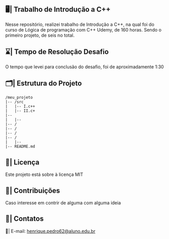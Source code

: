## 🖥️| Trabalho de Introdução a C++
   
  Nesse repositório, realizei trabalho de Introdução a C++, na qual foi do curso de Lógica de programação com C++ Udemy, de 160 horas. Sendo o primeiro projeto, de seis no total.

## ⌛| Tempo de Resolução Desafio

 O tempo que levei para conclusão do desafio, foi de aproximadamente 1:30

## 🗂️| Estrutura do Projeto

   ```
/meu_projeto
|-- /src
|   |-- I.c++
|   |-- II.c+
|-- 
|   |-- 
|-- /
|-- /
|-- /
|-- /
|   |-- 
|-- README.md

   ```

## 📑| Licença 

Este projeto está sobre à licença MIT

## 👥| Contribuições 

   Caso interesse em contrir de alguma com alguma ideia

## 📩| Contatos

  📧| E-mail: henrique.pedro62@aluno.edu.br


   

